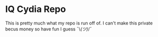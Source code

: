IQ Cydia Repo
======================

This is pretty much what my repo is run off of.  I can't make this private becus money so have fun I guess ¯\\_(ツ)_/¯
